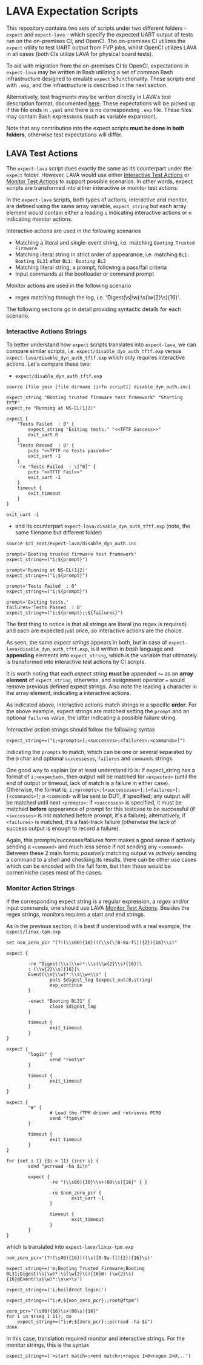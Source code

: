 # LAVA Expectation Scripts

This repository contains two sets of scripts under two different folders - `expect` and
`expect-lava` -  which specify the expected UART output of tests run on the on-premises CI, and
OpenCI. The on-premises CI utilizes the `expect` utility to test UART output from FVP jobs, whilst
OpenCI utilizes LAVA in all cases (both CIs utilize LAVA for physical board tests).

To aid with migration from the on-premises CI to OpenCI, expectations in `expect-lava` may be
written in Bash utilizing a set of common Bash infrastructure designed to emulate `expect`'s
functionality. These scripts end with `.exp`, and the infrastructure is described in the next
section.

Alternatively, test fragments may be written directly in LAVA's test description format, documented
[here][1]. These expectations will be picked up if the file ends in `.yaml` and there is no
corresponding `.exp` file. These files may contain Bash expressions (such as variable expansion).

Note that any contribution into the expect scripts **must be done in both folders**, otherwise test
expectations will differ.

[1]: https://validation.linaro.org/static/docs/v2/developing-tests.html

## LAVA Test Actions

The `expect-lava` script does exactly the same as its counterpart under the `expect`
folder. However, LAVA would use either [Interactive Test Actions](https://validation.linaro.org/static/docs/v2/actions-test.html#interactive-test-action)
or [Monitor Test Actions](https://validation.linaro.org/static/docs/v2/monitors.html) to
support possible scenarios. In other words, expect scripts are transformed into either
interactive or monitor test actions.

In the `expect-lava` scripts, both types of actions, interactive and monitor, are defined
using the same array variable, `expect_string` but each array element would contain either
a leading `i` indicating interactive actions or `m` indicating monitor actions.


Interactive actions are used in the following scenarios

* Matching a literal and single-event string, i.e. matching `Booting Trusted Firmware`
* Matching literal string in strict order of appearance, i.e. matching `BL1: Booting BL31`
after `BL1: Booting BL2`
* Matching literal string, a prompt, following a pass/fail criteria
* Input commands at the bootloader or command prompt

Monitor actions are used in the following scenario

* regex matching through the log, i.e. 'Digest(\s|\w):\s(\w{2}\s){16}'.

The following sections go in detail providing syntactic details for each scenario.

### Interactive Actions Strings

To better understand how `expect` scripts translates into `expect-lava`, we can compare similar
scripts, i.e. `expect/disable_dyn_auth_tftf.exp` versus `expect-lava/disable_dyn_auth_tftf.exp` which only requires interactive
actions. Let's compare these two:

* `expect/disable_dyn_auth_tftf.exp`

```
source [file join [file dirname [info script]] disable_dyn_auth.inc]

expect_string "Booting trusted firmware test framework" "Starting TFTF"
expect_re "Running at NS-EL(1|2)"

expect {
	"Tests Failed  : 0" {
		expect_string "Exiting tests." "<<TFTF Success>>"
		exit_uart 0
	}
	"Tests Passed  : 0" {
		puts "<<TFTF no tests passed>>"
		exit_uart -1
	}
	-re "Tests Failed  : \[^0]" {
		puts "<<TFTF Fail>>"
		exit_uart -1
	}
	timeout {
		exit_timeout
	}
}

exit_uart -1
```

* and its counterpart `expect-lava/disable_dyn_auth_tftf.exp` (note, the same filename but different folder)

```
source $ci_root/expect-lava/disable_dyn_auth.inc

prompt='Booting trusted firmware test framework'
expect_string+=("i;${prompt}")

prompt='Running at NS-EL(1|2)'
expect_string+=("i;${prompt}")

prompt='Tests Failed  : 0'
expect_string+=("i;${prompt}")

prompt='Exiting tests.'
failures='Tests Passed  : 0'
expect_string+=("i;${prompt};;${failures}")
```

The first thing to notice is that all strings are literal (no regex is required) and each are expected
just once, so interactive actions are the choice.

As seen, the same *expect strings* appears in both, but in case of `expect-lava/disable_dyn_auth_tftf.exp`,
is it written in *bash* language and **appending** elements into `expect_string`, which is the variable
that ultimately is transformed into interactive test actions by CI scripts.

It is worth noting that each *expect string* **must be** appended `+=` as an
**array element** of `expect_string`, otherwise, and assignment operator `=` would remove
previous defined expect strings. Also note the leading **`i`** character in the array element,
indicating a interactive actions.

As indicated above, interactive actions match strings in a specific **order**.
For the above example, expect strings are matched setting the `prompt` and an optional
`failures` value, the latter indicating a possible failure string.

*Interactive action strings* should follow the following syntax

```
expect_string+=("i;<prompts>[;<successes>;<failures>;<commands>]")
```

Indicating the `prompts` to match, which can be one or several separated by the `@` char and
optional `successeses`, `failures` and `commands` strings.

One good way to explain (or at least understand it) is: If expect_string has a format of `i;<expected>`,
then output will be matched for `<expected>` (until the end of output or timeout, lack of match is a
failure in either case). Otherwise, the format is: `i;<prompts>;[<successeses>];[<failures>];[<commands>]`;
a `<command>` will be sent to DUT, if specified; any output will be matched until next `<prompts>`;
if `<successes>` is specified, it must be matched **before** appearance of prompt for this testcase
to be successful (if `<successes>` is not matched before prompt, it's a failure); alternatively,
if `<failures>` is matched, it's a fast-track failure (otherwise the lack of success output is
enough to record a failure).

Again, this prompts/successes/failures form makes a good sense if actively sending a `<command>`
and much less sense if not sending any `<command>`. Between these 2 main forms: *passively* matching output
vs *actively* sending a command to a shell and checking its results, there can be other use cases
which can be encoded with the full form, but then those would be corner/niche cases most of the cases.

### Monitor Action Strings

If the corresponding expect string is a regular expression, a *regex* and/or input commands,  one should
use LAVA [Monitor Test Actions](https://validation.linaro.org/static/docs/v2/monitors.html). Besides the
regex strings, monitors requires a start and end strings.

As in the previous section, it is best if understood with a real example, the `expect/linux-tpm.exp`

```
set non_zero_pcr "(?!(\\s00){16})((\\s(\[0-9a-f\]){2}){16}\\s)"

expect {

        -re "Digest(\\s|\\w)*:\\s(\\w{2}\\s){16}|\
        : (\\w{2}\\s){16}|\
        Event(\\s|\\w)*:\\s\\w+\\s" {
                puts $digest_log $expect_out(0,string)
                exp_continue
        }

        -exact "Booting BL31" {
                close $digest_log
        }

        timeout {
                exit_timeout
        }
}

expect {
        "login" {
                send "root\n"
        }

        timeout {
                exit_timeout
        }
}

expect {
        "#" {
                # Load the fTPM driver and retrieves PCR0
                send "ftpm\n"
        }

        timeout {
                exit_timeout
        }
}

for {set i 1} {$i < 11} {incr i} {
        send "pcrread -ha $i\n"

        expect {
                -re "(\\s00){16}\\s+(00\\s){16}" { }

                -re $non_zero_pcr {
                        exit_uart -1
                }

                timeout {
                        exit_timeout
                }
        }
}
```

which is translated into `expect-lava/linux-tpm.exp`

```
non_zero_pcr='(?!(\s00){16})((\s([0-9a-f]){2}){16}\s)'

expect_string+=('m;Booting Trusted Firmware;Booting BL31;Digest(\s|\w)*:\s(\w{2}\s){16}@: (\w{2}\s){16}@Event(\s|\w)*:\s\w+\s')

expect_string+=('i;buildroot login:')

expect_string+=("i;#;${non_zero_pcr};;root@ftpm")

zero_pcr="(\s00){16}\s+(00\s){16}"
for i in $(seq 1 11); do
    expect_string+=("i;#;${zero_pcr};;pcrread -ha $i")
done
```

In this case, translation required monitor and interactive strings. For the monitor strings, this is the syntax

```
expect_string+=('<start match>;<end match>;<regex 1>@<regex 2>@...')
```
